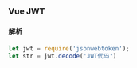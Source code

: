 ### Vue JWT

#### 解析

````js
let jwt = require('jsonwebtoken');
let str = jwt.decode('JWT代码')

````

